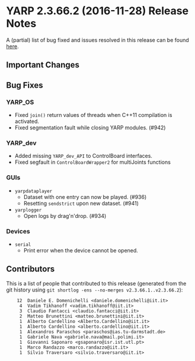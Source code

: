 YARP 2.3.66.2 (2016-11-28) Release Notes
========================================


A (partial) list of bug fixed and issues resolved in this release can be found
[here](https://github.com/robotology/yarp/issues?q=label%3A%22Fixed+in%3A+YARP+2.3.66.2%22).


Important Changes
-----------------

Bug Fixes
---------

### YARP_OS

* Fixed `join()` return values of threads when C++11 compilation is activated.
* Fixed segmentation fault while closing YARP modules. (#942)

### YARP_dev

* Added missing `YARP_dev_API` to ControlBoard interfaces.
* Fixed segfault in `ControlBoardWrapper2` for multiJoints functions

### GUIs

* `yarpdataplayer`
  * Dataset with one entry can now be played. (#936)
  * Resetting `sendstrict` upon new dataset. (#941)
* `yarplogger`
  * Open logs by drag'n'drop. (#934)

### Devices

* `serial`
  * Print error when the device cannot be opened.

Contributors
------------

This is a list of people that contributed to this release (generated from the
git history using `git shortlog -ens --no-merges v2.3.66.1..v2.3.66.2`):

```
    12  Daniele E. Domenichelli <daniele.domenichelli@iit.it>
     4  Vadim Tikhanoff <vadim.tikhanoff@iit.it>
     3  Claudio Fantacci <claudio.fantacci@iit.it>
     2  Matteo Brunettini <matteo.brunettini@iit.it>
     1  Alberto Cardellino <Alberto.Cardellino@iit.it>
     1  Alberto Cardellino <alberto.cardellino@iit.it>
     1  Alexandros Paraschos <paraschos@ias.tu-darmstadt.de>
     1  Gabriele Nava <gabriele.nava@mail.polimi.it>
     1  Giovanni Saponaro <gsaponaro@isr.ist.utl.pt>
     1  Marco Randazzo <marco.randazzo@iit.it>
     1  Silvio Traversaro <silvio.traversaro@iit.it>
```
